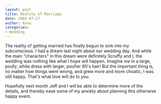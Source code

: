 ```yaml
---
layout: post
title: Reality of Marriage
date: 2003-07-27
author: Anna
categories:
- Wedding
---
```


<p>The reality of getting married has finally begun to sink into my
subconscious. I had a dream last night about our wedding day. And while
the main "characters" in this dream were definitely Scruffy and I,  the
wedding was nothing like what I hope will happen. Imagine <i>me</i> in
a large, poufy, white dress with larger, poufier 80's hair! But the
important thing is, no matter how things went wrong, and grew more and
more choatic, I was still happy. That's what love will do to you.</p>
<p>Hopefully next month Jeff and I will be able to determine more of
the details, and thereby ease some of my anxiety about planning this
otherwise happy event. </p>